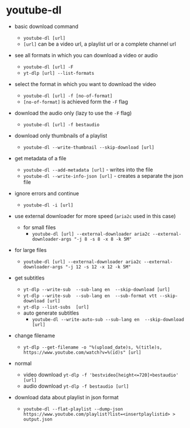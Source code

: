 # youtube-dl

- basic download command
    - `youtube-dl [url]`
    - `[url]` can be a video url, a playlist url or a complete channel url

- see all formats in which you can download a video or audio
    - `youtube-dl [url] -F`
    - `yt-dlp [url] --list-formats`

- select the format in which you want to download the video
    - `youtube-dl [url] -f [no-of-format]`
    - `[no-of-format]` is achieved form the `-F` flag

- download the audio only (lazy to use the `-F` flag)
    - `youtube-dl [url] -f bestaudio`

- download only thumbnails of a playlist
    - `youtube-dl --write-thumbnail --skip-download [url]`

- get metadata of a file
    - `youtube-dl --add-metadata [url]` - writes into the file
    - `youtube-dl --write-info-json [url]` - creates a separate the json file

- ignore errors and continue
    - `youtube-dl -i [url]`

- use external downloader for more speed (`aria2c` used in this case)
    - for small files
        - `youtube-dl [url] --external-downloader aria2c --external-downloader-args "-j 8 -s 8 -x 8 -k 5M"`

- for large files
    - `youtube-dl [url] --external-downloader aria2c --external-downloader-args "-j 12 -s 12 -x 12 -k 5M"`

- get subtitles
    - `yt-dlp --write-sub  --sub-lang en  --skip-download [url]`
    - `yt-dlp --write-sub  --sub-lang en  --sub-format vtt --skip-download [url]`
    - `yt-dlp --list-subs  [url]`
    - auto generate subtitles
        - `youtube-dl --write-auto-sub --sub-lang en  --skip-download [url]`

- change filename
    - `yt-dlp --get-filename -o "%(upload_date)s, %(title)s, https://www.youtube.com/watch?v=%(id)s" [url]`

- normal
    - video download `yt-dlp -f 'bestvideo[height<=720]+bestaudio' [url]`
    - audio download `yt-dlp -f bestaudio [url]`

- download data about playlist in json format
    - `youtube-dl --flat-playlist --dump-json https://www.youtube.com/playlist?list=<insertplaylistid> > output.json`
